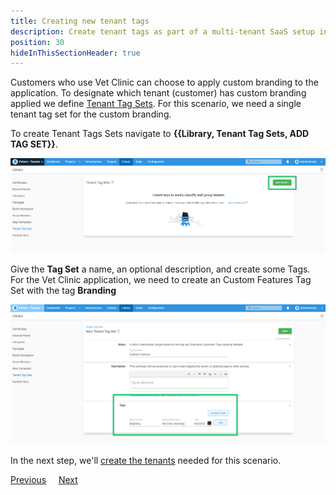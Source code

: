 ```yaml
---
title: Creating new tenant tags
description: Create tenant tags as part of a multi-tenant SaaS setup in Octopus Deploy.
position: 30
hideInThisSectionHeader: true
---
```


Customers who use Vet Clinic can choose to apply custom branding to the application. To designate which tenant (customer) has custom branding applied we define [Tenant Tag Sets](/docs/tenants/tenant-tags.md). For this scenario, we need a single tenant tag set for the custom branding.

To create Tenant Tags Sets navigate to **{{Library, Tenant Tag Sets, ADD TAG SET}}**.

![](images/add-new-tenant-tag.png "width=500")

Give the **Tag Set** a name, an optional description, and create some Tags.  For the Vet Clinic application, we need to create an Custom Features Tag Set with the tag **Branding**


![](images/creating-new-tenant-tag.png "width=500")

In the next step, we'll [create the tenants](/docs/tenants/guides/multi-tenant-saas-application/creating-new-tenants.md) needed for this scenario.

<span><a class="btn btn-secondary" href="/docs/tenants/guides/multi-tenant-saas-application/creating-new-project">Previous</a></span>&nbsp;&nbsp;&nbsp;&nbsp;&nbsp;<span><a class="btn btn-success" href="/docs/tenants/guides/multi-tenant-saas-application/creating-new-tenants">Next</a></span>